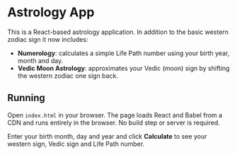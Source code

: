 # Astrology App

This is a React-based astrology application. In addition to the basic western zodiac sign it now includes:

- **Numerology**: calculates a simple Life Path number using your birth year, month and day.
- **Vedic Moon Astrology**: approximates your Vedic (moon) sign by shifting the western zodiac one sign back.

## Running

Open `index.html` in your browser. The page loads React and Babel from a CDN and runs entirely in the browser. No build step or server is required.

Enter your birth month, day and year and click **Calculate** to see your western sign, Vedic sign and Life Path number.
